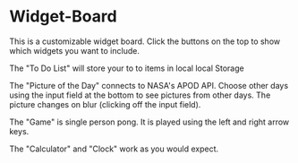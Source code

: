 # Widget-Board

This is a customizable widget board. Click the buttons on the top to show which widgets you want to include.

The "To Do List" will store your to to items in local local Storage

The "Picture of the Day" connects to NASA's APOD API. Choose other days using the input field at the bottom to see pictures from other days. The picture changes on blur (clicking off the input field).

The "Game" is single person pong. It is played using the left and right arrow keys.

The "Calculator" and "Clock" work as you would expect.
